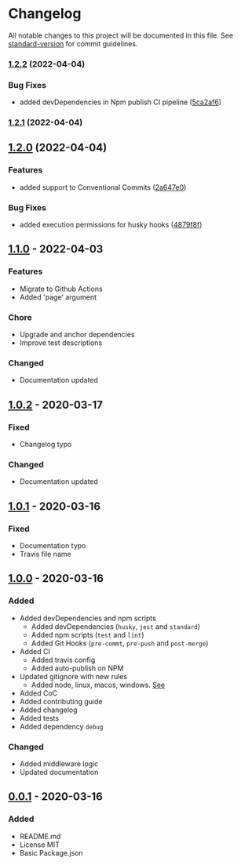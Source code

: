 # Changelog

All notable changes to this project will be documented in this file. See [standard-version](https://github.com/conventional-changelog/standard-version) for commit guidelines.

### [1.2.2](https://github.com/ulisesGascon/express-simple-pagination/compare/v1.2.0...v1.2.2) (2022-04-04)


### Bug Fixes

* added devDependencies in Npm publish CI pipeline ([5ca2af6](https://github.com/ulisesGascon/express-simple-pagination/commits/5ca2af668583e39a8ad0c522049428a3190b67d2))

### [1.2.1](https://github.com/ulisesGascon/express-simple-pagination/compare/v1.2.0...v1.2.1) (2022-04-04)

## [1.2.0](https://github.com/ulisesGascon/express-simple-pagination/compare/v1.1.0...v1.2.0) (2022-04-04)


### Features

* added support to  Conventional Commits ([2a647e0](https://github.com/ulisesGascon/express-simple-pagination/commits/2a647e01342f7623657c43db37aeb6e11df2a91d))


### Bug Fixes

* added execution permissions for husky hooks ([4879f8f](https://github.com/ulisesGascon/express-simple-pagination/commits/4879f8f422c584601a421e1f04300afde76e969d))

## [1.1.0] - 2022-04-03

### Features

- Migrate to Github Actions
- Added 'page' argument

### Chore

- Upgrade and anchor dependencies
- Improve test descriptions

### Changed

- Documentation updated

## [1.0.2] - 2020-03-17

### Fixed

- Changelog typo

### Changed

- Documentation updated

## [1.0.1] - 2020-03-16

### Fixed

- Documentation typo
- Travis file name

## [1.0.0] - 2020-03-16

### Added

- Added devDependencies and npm scripts
  - Added devDependencies (`husky`, `jest` and `standard`)
  - Added npm scripts (`test` and `lint`)
  - Added Git Hooks (`pre-commt`, `pre-push` and `post-merge`)
- Added CI
  - Added travis config
  - Added auto-publish on NPM
- Updated gitignore with new rules
  - Added node, linux, macos, windows. [See](https://www.gitignore.io/?templates=node,linux,macos,windows)
- Added CoC
- Added contributing guide
- Added changelog
- Added tests
- Added dependency `debug`

### Changed

- Added middleware logic
- Updated documentation

## [0.0.1] - 2020-03-16

### Added

- README.md
- License MIT
- Basic Package.json

[Unreleased]: https://github.com/ulisesgascon/express-simple-pagination/compare/v1.1.0...HEAD
[1.1.0]: https://github.com/ulisesgascon/express-simple-pagination/releases/tag/v1.1.0
[1.0.2]: https://github.com/ulisesgascon/express-simple-pagination/releases/tag/v1.0.2
[1.0.1]: https://github.com/ulisesgascon/express-simple-pagination/releases/tag/v1.0.1
[1.0.0]: https://github.com/ulisesgascon/express-simple-pagination/releases/tag/v1.0.0
[0.0.1]: https://github.com/ulisesgascon/express-simple-pagination/releases/tag/v0.0.1